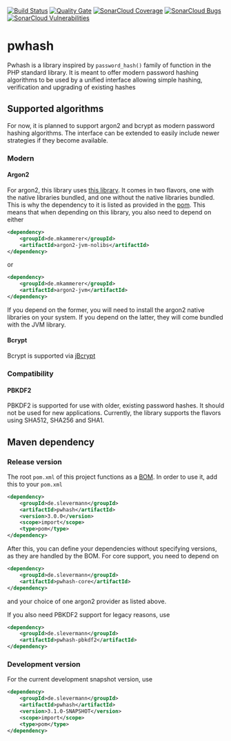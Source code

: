[![Build Status](https://travis-ci.org/sonOfRa/pwhash.svg?branch=master)](https://travis-ci.org/sonOfRa/pwhash)
[![Quality Gate](https://sonarcloud.io/api/badges/gate?key=de.slevermann:pwhash)](https://sonarcloud.io/dashboard/index/de.slevermann:pwhash)
[![SonarCloud Coverage](https://sonarcloud.io/api/badges/measure?key=de.slevermann:pwhash&metric=coverage)](https://sonarcloud.io/component_measures/metric/coverage/list?id=de.slevermann:pwhash)
[![SonarCloud Bugs](https://sonarcloud.io/api/badges/measure?key=de.slevermann:pwhash&metric=bugs)](https://sonarcloud.io/component_measures/metric/reliability_rating/list?id=de.slevermann:pwhash)
[![SonarCloud Vulnerabilities](https://sonarcloud.io/api/badges/measure?key=de.slevermann:pwhash&metric=vulnerabilities)](https://sonarcloud.io/component_measures/metric/security_rating/list?id=de.slevermann:pwhash)

# pwhash

Pwhash is a library inspired by ``password_hash()`` family of function in the PHP standard library. It is meant to offer
modern password hashing algorithms to be used by a unified interface allowing simple hashing, verification and upgrading
of existing hashes

## Supported algorithms

For now, it is planned to support argon2 and bcrypt as modern password hashing algorithms. The interface can be extended
to easily include newer strategies if they become available.

### Modern
#### Argon2

For argon2, this library uses [this library](https://github.com/phxql/argon2-jvm). It comes in two flavors, one with the
native libraries bundled, and one without the native libraries bundled. This is why the dependency to it is listed as
provided in the [pom](pom.xml). This means that when depending on this library, you also need to depend on either
```xml
<dependency>
    <groupId>de.mkammerer</groupId>
    <artifactId>argon2-jvm-nolibs</artifactId>
</dependency>
```
or
```xml
<dependency>
    <groupId>de.mkammerer</groupId>
    <artifactId>argon2-jvm</artifactId>
</dependency>
```
If you depend on the former, you will need to install the argon2 native libraries on your system. If you depend on the latter,
they will come bundled with the JVM library.

#### Bcrypt

Bcrypt is supported via [jBcrypt](https://github.com/jeremyh/jBCrypt)

### Compatibility
#### PBKDF2
PBKDF2 is supported for use with older, existing password hashes. It should not be used for new applications.
Currently, the library supports the flavors using SHA512, SHA256 and SHA1.

## Maven dependency
### Release version
The root ``pom.xml`` of this project functions as a [BOM](https://maven.apache.org/guides/introduction/introduction-to-dependency-mechanism.html).
In order to use it, add this to your ``pom.xml``
```xml
<dependency>
    <groupId>de.slevermann</groupId>
    <artifactId>pwhash</artifactId>
    <version>3.0.0</version>
    <scope>import</scope>
    <type>pom</type>
</dependency>
```

After this, you can define your dependencies without specifying versions, as they are handled by the BOM.
For core support, you need to depend on
```xml
<dependency>
    <groupId>de.slevermann</groupId>
    <artifactId>pwhash-core</artifactId>
</dependency>
```
and your choice of one argon2 provider as listed above.

If you also need PBKDF2 support for legacy reasons, use

```xml
<dependency>
    <groupId>de.slevermann</groupId>
    <artifactId>pwhash-pbkdf2</artifactId>
</dependency>
```

### Development version
For the current development snapshot version, use
```xml
<dependency>
    <groupId>de.slevermann</groupId>
    <artifactId>pwhash</artifactId>
    <version>3.1.0-SNAPSHOT</version>
    <scope>import</scope>
    <type>pom</type>
</dependency>
``` 